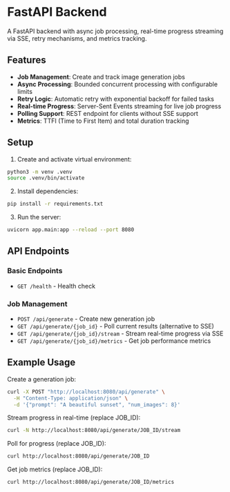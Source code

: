 # FastAPI Backend

A FastAPI backend with async job processing, real-time progress streaming via SSE, retry mechanisms, and metrics tracking.

## Features

- **Job Management**: Create and track image generation jobs
- **Async Processing**: Bounded concurrent processing with configurable limits
- **Retry Logic**: Automatic retry with exponential backoff for failed tasks  
- **Real-time Progress**: Server-Sent Events streaming for live job progress
- **Polling Support**: REST endpoint for clients without SSE support
- **Metrics**: TTFI (Time to First Item) and total duration tracking

## Setup

1. Create and activate virtual environment:
```bash
python3 -m venv .venv
source .venv/bin/activate
```

2. Install dependencies:
```bash
pip install -r requirements.txt
```

3. Run the server:
```bash
uvicorn app.main:app --reload --port 8080
```

## API Endpoints

### Basic Endpoints
- `GET /health` - Health check

### Job Management
- `POST /api/generate` - Create new generation job
- `GET /api/generate/{job_id}` - Poll current results (alternative to SSE)
- `GET /api/generate/{job_id}/stream` - Stream real-time progress via SSE  
- `GET /api/generate/{job_id}/metrics` - Get job performance metrics

## Example Usage

Create a generation job:
```bash
curl -X POST "http://localhost:8080/api/generate" \
  -H "Content-Type: application/json" \
  -d '{"prompt": "A beautiful sunset", "num_images": 8}'
```

Stream progress in real-time (replace JOB_ID):
```bash
curl -N http://localhost:8080/api/generate/JOB_ID/stream
```

Poll for progress (replace JOB_ID):
```bash
curl http://localhost:8080/api/generate/JOB_ID
```

Get job metrics (replace JOB_ID):
```bash
curl http://localhost:8080/api/generate/JOB_ID/metrics
```
